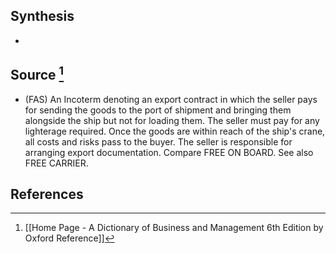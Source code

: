## Synthesis
- 
## Source [^1]
- (FAS) An Incoterm denoting an export contract in which the seller pays for sending the goods to the port of shipment and bringing them alongside the ship but not for loading them. The seller must pay for any lighterage required. Once the goods are within reach of the ship's crane, all costs and risks pass to the buyer. The seller is responsible for arranging export documentation. Compare FREE ON BOARD. See also FREE CARRIER.
## References

[^1]: [[Home Page - A Dictionary of Business and Management 6th Edition by Oxford Reference]]